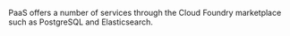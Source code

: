 PaaS offers a number of services through the Cloud Foundry marketplace such as PostgreSQL and Elasticsearch.
